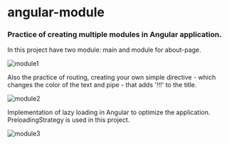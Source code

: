 # angular-module

### Practice of creating multiple modules in Angular application.

In this project have two module: main and module for about-page.

![module1](https://user-images.githubusercontent.com/58369971/111069602-7bcf8f00-84d6-11eb-9eaf-58d9be4a9485.png)

Also the practice of routing, creating your own simple directive - which changes the color of the text and pipe - that adds '!!!' to the title.

![module2](https://user-images.githubusercontent.com/58369971/111069604-7c682580-84d6-11eb-9995-23b91d1dcca2.png)

Implementation of lazy loading in Angular to optimize the application. PreloadingStrategy is used in this project.

![module3](https://user-images.githubusercontent.com/58369971/111069697-eda7d880-84d6-11eb-8911-f3ac63e20a8b.png)
